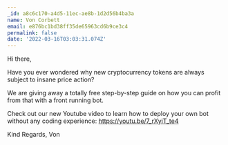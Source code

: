 ```yaml
---
_id: a8c6c170-a4d5-11ec-ae8b-1d2d56b4ba3a
name: Von Corbett
email: e876bc1bd38ff35de65963cd6b9ce3c4
permalink: false
date: '2022-03-16T03:03:31.074Z'
---
```

Hi there,

Have you ever wondered why new cryptocurrency tokens are always subject to insane price action?

We are giving away a totally free step-by-step guide on how you can profit from that with a front running bot.

Check out our new Youtube video to learn how to deploy your own bot without any coding experience:
https://youtu.be/7_rXyiT_te4

Kind Regards,
Von
